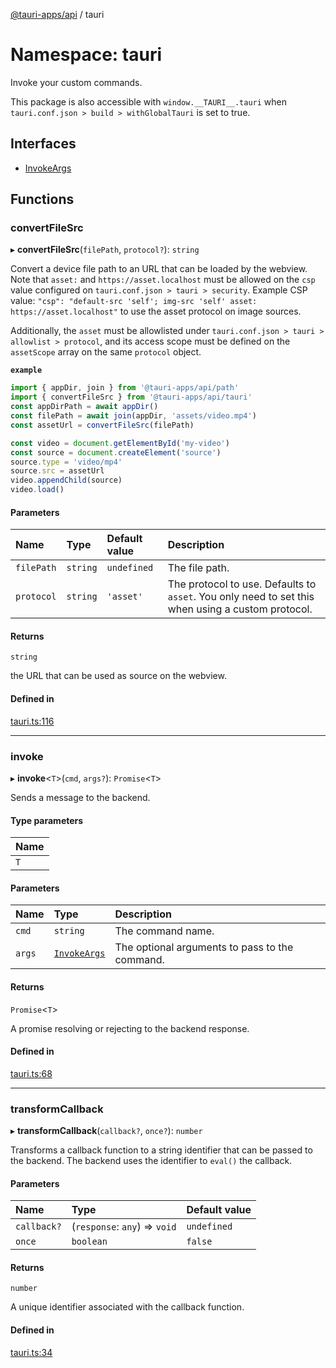 [@tauri-apps/api](../index.md) / tauri

# Namespace: tauri

Invoke your custom commands.

This package is also accessible with `window.__TAURI__.tauri` when `tauri.conf.json > build > withGlobalTauri` is set to true.

## Interfaces

- [InvokeArgs](../interfaces/tauri.InvokeArgs.md)

## Functions

### convertFileSrc

▸ **convertFileSrc**(`filePath`, `protocol?`): `string`

Convert a device file path to an URL that can be loaded by the webview.
Note that `asset:` and `https://asset.localhost` must be allowed on the `csp` value configured on `tauri.conf.json > tauri > security`.
Example CSP value: `"csp": "default-src 'self'; img-src 'self' asset: https://asset.localhost"` to use the asset protocol on image sources.

Additionally, the `asset` must be allowlisted under `tauri.conf.json > tauri > allowlist > protocol`,
and its access scope must be defined on the `assetScope` array on the same `protocol` object.

**`example`**
```typescript
import { appDir, join } from '@tauri-apps/api/path'
import { convertFileSrc } from '@tauri-apps/api/tauri'
const appDirPath = await appDir()
const filePath = await join(appDir, 'assets/video.mp4')
const assetUrl = convertFileSrc(filePath)

const video = document.getElementById('my-video')
const source = document.createElement('source')
source.type = 'video/mp4'
source.src = assetUrl
video.appendChild(source)
video.load()
```

#### Parameters

| Name | Type | Default value | Description |
| :------ | :------ | :------ | :------ |
| `filePath` | `string` | `undefined` | The file path. |
| `protocol` | `string` | `'asset'` | The protocol to use. Defaults to `asset`. You only need to set this when using a custom protocol. |

#### Returns

`string`

the URL that can be used as source on the webview.

#### Defined in

[tauri.ts:116](https://github.com/tauri-apps/tauri/blob/8f5dba0/tooling/api/src/tauri.ts#L116)

___

### invoke

▸ **invoke**<`T`\>(`cmd`, `args?`): `Promise`<`T`\>

Sends a message to the backend.

#### Type parameters

| Name |
| :------ |
| `T` |

#### Parameters

| Name | Type | Description |
| :------ | :------ | :------ |
| `cmd` | `string` | The command name. |
| `args` | [`InvokeArgs`](../interfaces/tauri.InvokeArgs.md) | The optional arguments to pass to the command. |

#### Returns

`Promise`<`T`\>

A promise resolving or rejecting to the backend response.

#### Defined in

[tauri.ts:68](https://github.com/tauri-apps/tauri/blob/8f5dba0/tooling/api/src/tauri.ts#L68)

___

### transformCallback

▸ **transformCallback**(`callback?`, `once?`): `number`

Transforms a callback function to a string identifier that can be passed to the backend.
The backend uses the identifier to `eval()` the callback.

#### Parameters

| Name | Type | Default value |
| :------ | :------ | :------ |
| `callback?` | (`response`: `any`) => `void` | `undefined` |
| `once` | `boolean` | `false` |

#### Returns

`number`

A unique identifier associated with the callback function.

#### Defined in

[tauri.ts:34](https://github.com/tauri-apps/tauri/blob/8f5dba0/tooling/api/src/tauri.ts#L34)
